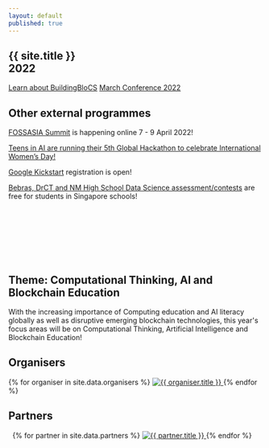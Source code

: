 ```yaml
---
layout: default
published: true
---
```


<section class="jumbo">
    <div class="main-div">
        <h1>
            {{ site.title }}<br>
            <span class="huge">2022</span>
        </h1>
	<p>
        <a class="btn brand" href="{{ site.baseurl }}/about/about-us/">Learn about BuildingBloCS</a>
	<a class="btn brand" href="{{ site.baseurl }}/Workshops/March Conference">March Conference 2022</a>
	</p>
	    <h2>Other external programmes</h2>
	    <p><a href="https://summit.fossasia.org/">FOSSASIA Summit</a> is happening online 7 - 9 April 2022!</p>
	    <p><a href="https://www.teensinai.com/iwdhack2022/">Teens in AI are running their 5th Global Hackathon to celebrate International Women’s Day!</a></p>
	    <p><a href="https://codingcompetitions.withgoogle.com/kickstart">Google Kickstart</a> registration is open!</p>
	    <p><a href="https://for.edu.sg/bebrasdrctds">Bebras, DrCT and NM High School Data Science assessment/contests</a> are free for students in Singapore schools!</p> 
    <br/><br/><br/><br/><br/><br/>
    </div>
</section>

## Theme: Computational Thinking, AI and Blockchain Education

With the increasing importance of Computing education and AI literacy globally as well as disruptive emerging blockchain technologies, this year's focus areas will be on Computational Thinking, Artificial Intelligence and Blockchain Education!

## Organisers

<section class="organisers">
    {% for organiser in site.data.organisers %}
    <a href="{{ organiser.url }}">
        <img src="{{ site.baseurl }}/assets/img/{{ organiser.img }}" title="{{ organiser.title }}" />
    </a>
    {% endfor %}
</section>

## Partners

<section class="organisers">
    {% for partner in site.data.partners %}
    <a href="{{ partner.url }}">
        <img src="{{ site.baseurl }}/assets/img/{{ partner.img }}" title="{{ partner.title }}" />
    </a>
    {% endfor %}
</section>
